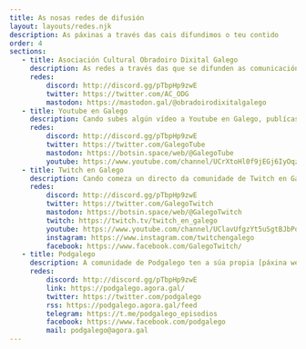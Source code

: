 ```yaml
---
title: As nosas redes de difusión
layout: layouts/redes.njk
description: As páxinas a través das cais difundimos o teu contido
order: 4
sections:
   - title: Asociación Cultural Obradoiro Dixital Galego
     description: As redes a través das que se difunden as comunicacións oficiais da Asociación. O Discord é o corazón da nosa asociación e onde primeiro se comunican todas as novidades e facemos as asembleas virtuais. Tamén hai canles que difunden o contido de todas as plataformas.
     redes:
         discord: http://discord.gg/pTbpHp9zwE
         twitter: https://twitter.com/AC_ODG
         mastodon: https://mastodon.gal/@obradoirodixitalgalego
   - title: Youtube en Galego
     description: Cando subes algún vídeo a Youtube en Galego, publícase unha mensaxe anunciandoo nas seguintes redes. Tamén temeos unha canle de Youtube na que se suben vídeos especiais da comunidade.
     redes:
         discord: http://discord.gg/pTbpHp9zwE
         twitter: https://twitter.com/GalegoTube
         mastodon: https://botsin.space/web/@GalegoTube
         youtube: https://www.youtube.com/channel/UCrXtoHl0f9jEGj6IyOqzuHg
   - title: Twitch en Galego
     description: Cando comeza un directo da comunidade de Twitch en Galego, comunicámolo a través das seguintes redes. Ocasionalmente tamén se fan directos en twitch que quedan gardados posteriormente na canle de Youtube.
     redes:
         discord: http://discord.gg/pTbpHp9zwE
         twitter: https://twitter.com/GalegoTwitch
         mastodon: https://botsin.space/web/@GalegoTwitch
         twitch: https://twitch.tv/twitch_en_galego
         youtube: https://www.youtube.com/channel/UClavUfgzYt5uSgtBJbPoXqA
         instagram: https://www.instagram.com/twitchengalego
         facebook: https://www.facebook.com/GalegoTwitch/
   - title: Podgalego
     description: A comunidade de Podgalego ten a súa propia [páxina web](https://podgalego.agora.gal). Podes porte en contacto coa comunidade e ver o contido que se difunde a través destas redes.
     redes:
         discord: http://discord.gg/pTbpHp9zwE
         link: https://podgalego.agora.gal/
         twitter: https://twitter.com/podgalego
         rss: https://podgalego.agora.gal/feed
         telegram: https://t.me/podgalego_episodios
         facebook: https://www.facebook.com/podgalego
         mail: podgalego@agora.gal
---
```

